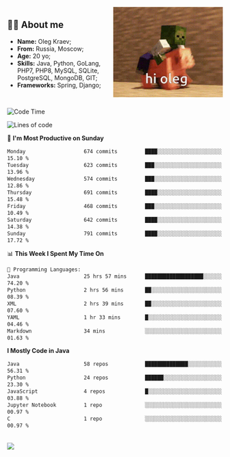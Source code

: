 <img align="right" height="211" width="256" src="res/hi-oleg.gif">
<div>
	<h2>👨‍💻 About me</h2>
	<ul align="left">
	    <li><strong>Name:</strong> Oleg Kraev;</li>
	    <li><strong>From:</strong> Russia, Moscow;</li>
	    <li><strong>Age:</strong> 20 yo;</li>
	    <li><strong>Skills:</strong> Java, Python, GoLang, PHP7, PHP8, MySQL, SQLite, PostgreSQL, MongoDB, GIT;</li>
	    <li><strong>Frameworks:</strong> Spring, Django;</li>
	</ul>
</div>
<br>

<!--START_SECTION:waka-->
![Code Time](http://img.shields.io/badge/Code%20Time-1%2C079%20hrs%2010%20mins-blue)

![Lines of code](https://img.shields.io/badge/From%20Hello%20World%20I%27ve%20Written-1.9%20million%20lines%20of%20code-blue)

📅 **I'm Most Productive on Sunday** 

```text
Monday                   674 commits         ████░░░░░░░░░░░░░░░░░░░░░   15.10 % 
Tuesday                  623 commits         ███░░░░░░░░░░░░░░░░░░░░░░   13.96 % 
Wednesday                574 commits         ███░░░░░░░░░░░░░░░░░░░░░░   12.86 % 
Thursday                 691 commits         ████░░░░░░░░░░░░░░░░░░░░░   15.48 % 
Friday                   468 commits         ███░░░░░░░░░░░░░░░░░░░░░░   10.49 % 
Saturday                 642 commits         ████░░░░░░░░░░░░░░░░░░░░░   14.38 % 
Sunday                   791 commits         ████░░░░░░░░░░░░░░░░░░░░░   17.72 % 
```


📊 **This Week I Spent My Time On** 

```text
💬 Programming Languages: 
Java                     25 hrs 57 mins      ███████████████████░░░░░░   74.20 % 
Python                   2 hrs 56 mins       ██░░░░░░░░░░░░░░░░░░░░░░░   08.39 % 
XML                      2 hrs 39 mins       ██░░░░░░░░░░░░░░░░░░░░░░░   07.60 % 
YAML                     1 hr 33 mins        █░░░░░░░░░░░░░░░░░░░░░░░░   04.46 % 
Markdown                 34 mins             ░░░░░░░░░░░░░░░░░░░░░░░░░   01.63 % 
```

**I Mostly Code in Java** 

```text
Java                     58 repos            ██████████████░░░░░░░░░░░   56.31 % 
Python                   24 repos            ██████░░░░░░░░░░░░░░░░░░░   23.30 % 
JavaScript               4 repos             █░░░░░░░░░░░░░░░░░░░░░░░░   03.88 % 
Jupyter Notebook         1 repo              ░░░░░░░░░░░░░░░░░░░░░░░░░   00.97 % 
C                        1 repo              ░░░░░░░░░░░░░░░░░░░░░░░░░   00.97 % 
```




<!--END_SECTION:waka-->

<br>
<img align="center" src="https://wakatime.com/share/@hteppl/18a68a4e-e1fb-41eb-b9f2-e999d76b9bac.svg">
